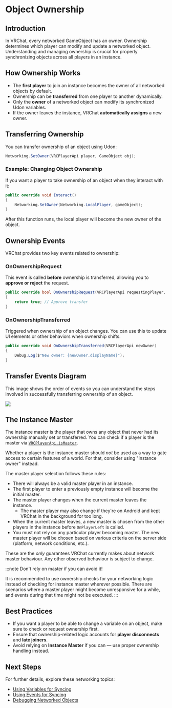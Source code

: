 # Object Ownership

## Introduction
In VRChat, every networked GameObject has an owner. Ownership determines which player can modify and update a networked object. Understanding and managing ownership is crucial for properly synchronizing objects across all players in an instance.

## How Ownership Works
- The **first player** to join an instance becomes the owner of all networked objects by default.
- Ownership can be **transferred** from one player to another dynamically.
- Only the **owner** of a networked object can modify its synchronized Udon variables.
- If the owner leaves the instance, VRChat **automatically assigns** a new owner.

## Transferring Ownership
You can transfer ownership of an object using Udon:

```cs
Networking.SetOwner(VRCPlayerApi player, GameObject obj);
```

### Example: Changing Object Ownership
If you want a player to take ownership of an object when they interact with it:

```cs
public override void Interact()
{
    Networking.SetOwner(Networking.LocalPlayer, gameObject);
}
```

After this function runs, the local player will become the new owner of the object.

## Ownership Events
VRChat provides two key events related to ownership:

### OnOwnershipRequest

This event is called **before** ownership is transferred, allowing you to **approve or reject** the request.

```cs
public override bool OnOwnershipRequest(VRCPlayerApi requestingPlayer, VRCPlayerApi newOwner)
{
    return true; // Approve transfer
}
```

### OnOwnershipTransferred
Triggered when ownership of an object changes. You can use this to update UI elements or other behaviors when ownership shifts.

```cs
public override void OnOwnershipTransferred(VRCPlayerApi newOwner)
{
    Debug.Log($"New owner: {newOwner.displayName}");
}
```

## Transfer Events Diagram
This image shows the order of events so you can understand the steps involved in successfully transferring ownership of an object.

![](/img/worlds/udon-networking-813f99e-OnOwnershipRequest_Activity.svg)

## The Instance Master

The instance master is the player that owns any object that never had its ownership manually set or transferred. You can check if a player is the master via [`VRCPlayerApi.isMaster`](/worlds/udon/players/#get-ismaster).

Whether a player is the instance master should _not_ be used as a way to gate access to certain features of a world. For that, consider using "instance owner" instead.

The master player selection follows these rules:

- There will always be a valid master player in an instance.
- The first player to enter a previously empty instance will become the initial master.
- The master player changes when the current master leaves the instance.
	- The master player may also change if they're on Android and kept VRChat in the background for too long.
- When the current master leaves, a new master is chosen from the other players in the instance before `OnPlayerLeft` is called.
- You must not rely on any particular player becoming master. The new master player will be chosen based on various criteria on the server side (platform, network conditions, etc.).

These are the _only_ guarantees VRChat currently makes about network master behaviour. Any other observed behaviour is subject to change.

:::note Don't rely on master if you can avoid it!

It is recommended to use ownership checks for your networking logic instead of checking for instance master wherever possible.
There are scenarios where a master player might become unresponsive for a while, and events during that time might not be executed.
:::

## Best Practices
- If you want a player to be able to change a variable on an object, make sure to check or request ownership first.
- Ensure that ownership-related logic accounts for **player disconnects** and **late joiners**.
- Avoid relying on **Instance Master** if you can — use proper ownership handling instead.

## Next Steps
For further details, explore these networking topics:
- [Using Variables for Syncing](/worlds/udon/networking/variables)
- [Using Events for Syncing](/worlds/udon/networking/events)
- [Debugging Networked Objects](/worlds/udon/networking/debugging)

